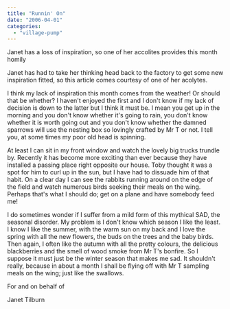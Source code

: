 ```yaml
---
title: "Runnin' On"
date: "2006-04-01"
categories: 
  - "village-pump"
---
```


Janet has a loss of inspiration, so one of her accolites provides this month homily

Janet has had to take her thinking head back to the factory to get some new inspiration fitted, so this article comes courtesy of one of her acolytes.

I think my lack of inspiration this month comes from the weather! Or should that be whether? I haven't enjoyed the first and I don't know if my lack of decision is down to the latter but I think it must be. I mean you get up in the morning and you don't know whether it's going to rain, you don't know whether it is worth going out and you don't know whether the damned sparrows will use the nesting box so lovingly crafted by Mr T or not. I tell you, at some times my poor old head is spinning.

At least I can sit in my front window and watch the lovely big trucks trundle by. Recently it has become more exciting than ever because they have installed a passing place right opposite our house. Toby thought it was a spot for him to curl up in the sun, but I have had to dissuade him of that habit. On a clear day I can see the rabbits running around on the edge of the field and watch numerous birds seeking their meals on the wing. Perhaps that's what I should do; get on a plane and have somebody feed me!

I do sometimes wonder if I suffer from a mild form of this mythical SAD, the seasonal disorder. My problem is I don't know which season I like the least. I know I like the summer, with the warm sun on my back and I love the spring with all the new flowers, the buds on the trees and the baby birds. Then again, I often like the autumn with all the pretty colours, the delicious blackberries and the smell of wood smoke from Mr T's bonfire. So I suppose it must just be the winter season that makes me sad. It shouldn't really, because in about a month I shall be flying off with Mr T sampling meals on the wing; just like the swallows.

For and on behalf of

Janet Tilburn

